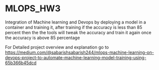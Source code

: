 # MLOPS_HW3
Integration of Machine learning and Devops by deploying a model in a container and training it, after training if the accuracy is less than 85 percent then the the tools will tweak the accuracy and train it again once the accuracy is above 85 percentage

For Detailed project overview and explanation go to https://medium.com/@sabarishsabarish244/mlops-machine-learning-on-devops-project-to-automate-machine-learning-model-training-using-65b366b45dcd

